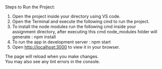 Steps to Run the Project:

1. Open the project inside your directory using VS code.
2. Open the Terminal and execute the following cmd to run the project.
3. To install the node modules run the following cmd inside your assignment directory, after executing this cmd node_modules folder will generate :
   npm install
4. To run the app in development server :
   npm start
5. Open [http://localhost:3000](http://localhost:3000) to view it in your browser.


The page will reload when you make changes.\
You may also see any lint errors in the console.


